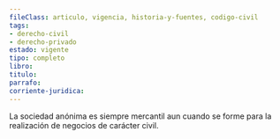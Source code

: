 ```yaml
---
fileClass: articulo, vigencia, historia-y-fuentes, codigo-civil
tags:
- derecho-civil
- derecho-privado
estado: vigente
tipo: completo
libro:
titulo:
parrafo:
corriente-juridica:
---
```

La sociedad anónima es siempre mercantil aun cuando se forme para la realización de negocios de carácter civil.
